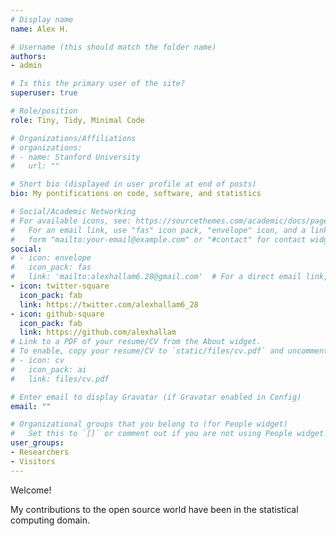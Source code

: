 ```yaml
---
# Display name
name: Alex H.

# Username (this should match the folder name)
authors:
- admin

# Is this the primary user of the site?
superuser: true

# Role/position
role: Tiny, Tidy, Minimal Code

# Organizations/Affiliations
# organizations:
# - name: Stanford University
#   url: ""

# Short bio (displayed in user profile at end of posts)
bio: My pontifications on code, software, and statistics

# Social/Academic Networking
# For available icons, see: https://sourcethemes.com/academic/docs/page-builder/#icons
#   For an email link, use "fas" icon pack, "envelope" icon, and a link in the
#   form "mailto:your-email@example.com" or "#contact" for contact widget.
social:
# - icon: envelope
#   icon_pack: fas
#   link: 'mailto:alexhallam6.28@gmail.com'  # For a direct email link, use "mailto:test@example.org".
- icon: twitter-square
  icon_pack: fab
  link: https://twitter.com/alexhallam6_28
- icon: github-square
  icon_pack: fab
  link: https://github.com/alexhallam
# Link to a PDF of your resume/CV from the About widget.
# To enable, copy your resume/CV to `static/files/cv.pdf` and uncomment the lines below.
# - icon: cv
#   icon_pack: ai
#   link: files/cv.pdf

# Enter email to display Gravatar (if Gravatar enabled in Config)
email: ""

# Organizational groups that you belong to (for People widget)
#   Set this to `[]` or comment out if you are not using People widget.
user_groups:
- Researchers
- Visitors
---
```


Welcome! 

My contributions to the open source world have been in the statistical computing domain. 

